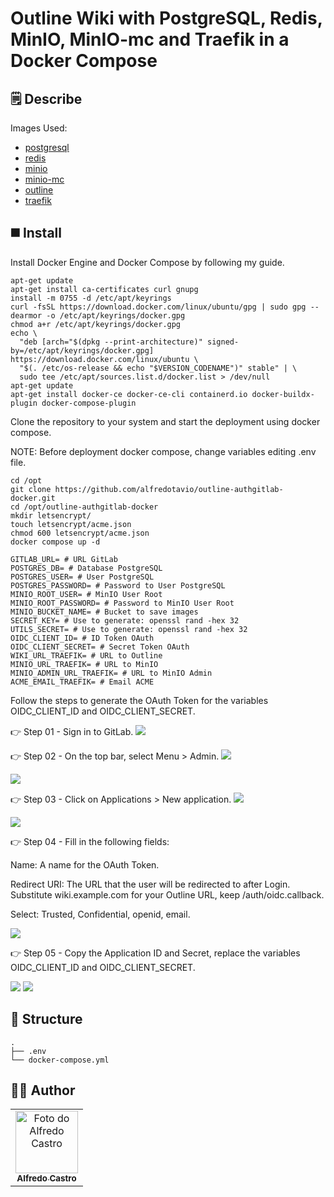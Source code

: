 # Outline Wiki with PostgreSQL, Redis, MinIO, MinIO-mc and Traefik in a Docker Compose

## 🗒️ Describe
Images Used:
* [postgresql](https://hub.docker.com/_/postgres)
* [redis](https://hub.docker.com/_/redis)
* [minio](https://hub.docker.com/r/minio/minio/)
* [minio-mc](https://hub.docker.com/r/minio/mc/)
* [outline](https://hub.docker.com/r/outlinewiki/outline)
* [traefik](https://hub.docker.com/_/traefik/)

## ◼️ Install
Install Docker Engine and Docker Compose by following my guide.

```shell
apt-get update
apt-get install ca-certificates curl gnupg
install -m 0755 -d /etc/apt/keyrings
curl -fsSL https://download.docker.com/linux/ubuntu/gpg | sudo gpg --dearmor -o /etc/apt/keyrings/docker.gpg
chmod a+r /etc/apt/keyrings/docker.gpg
echo \
  "deb [arch="$(dpkg --print-architecture)" signed-by=/etc/apt/keyrings/docker.gpg] https://download.docker.com/linux/ubuntu \
  "$(. /etc/os-release && echo "$VERSION_CODENAME")" stable" | \
  sudo tee /etc/apt/sources.list.d/docker.list > /dev/null
apt-get update
apt-get install docker-ce docker-ce-cli containerd.io docker-buildx-plugin docker-compose-plugin
```

Clone the repository to your system and start the deployment using docker compose.

NOTE: Before deployment docker compose, change variables editing .env file.

```shell
cd /opt
git clone https://github.com/alfredotavio/outline-authgitlab-docker.git
cd /opt/outline-authgitlab-docker
mkdir letsencrypt/
touch letsencrypt/acme.json
chmod 600 letsencrypt/acme.json
docker compose up -d
```

```shell
GITLAB_URL= # URL GitLab
POSTGRES_DB= # Database PostgreSQL
POSTGRES_USER= # User PostgreSQL
POSTGRES_PASSWORD= # Password to User PostgreSQL
MINIO_ROOT_USER= # MinIO User Root
MINIO_ROOT_PASSWORD= # Password to MinIO User Root
MINIO_BUCKET_NAME= # Bucket to save images
SECRET_KEY= # Use to generate: openssl rand -hex 32
UTILS_SECRET= # Use to generate: openssl rand -hex 32
OIDC_CLIENT_ID= # ID Token OAuth
OIDC_CLIENT_SECRET= # Secret Token OAuth
WIKI_URL_TRAEFIK= # URL to Outline
MINIO_URL_TRAEFIK= # URL to MinIO
MINIO_ADMIN_URL_TRAEFIK= # URL to MinIO Admin
ACME_EMAIL_TRAEFIK= # Email ACME
```

Follow the steps to generate the OAuth Token for the variables OIDC_CLIENT_ID and OIDC_CLIENT_SECRET.

👉 Step 01 - Sign in to GitLab.
<img src="img/01.png" />

👉 Step 02 - On the top bar, select Menu > Admin.
<img src="img/02.png" />

<img src="img/03.png" />

👉 Step 03 - Click on Applications > New application.
<img src="img/04.png" />

<img src="img/05.png" />

👉 Step 04 - Fill in the following fields:

Name: A name for the OAuth Token.

Redirect URI: The URL that the user will be redirected to after Login. Substitute wiki.example.com for your Outline URL, keep /auth/oidc.callback.

Select: Trusted, Confidential, openid, email.

<img src="img/06.png" />

👉 Step 05 - Copy the Application ID and Secret, replace the variables OIDC_CLIENT_ID and OIDC_CLIENT_SECRET.

<img src="img/07.png" />

<img src="img/08.png" />

## 📂 Structure
```shell
.
├── .env
└── docker-compose.yml
```

## 👨‍💻 Author
<table>
  <tr>
    <td align="center">
      <a href="#">
        <a href="https://www.linkedin.com/in/alfredotavio/"><img src="https://avatars.githubusercontent.com/u/22720865?v=4" width="100px;" alt="Foto do Alfredo Castro"/><br>
        <sub>
          <b>Alfredo Castro</b>
        </sub>
      </a>
    </td>
  </tr>
</table>
